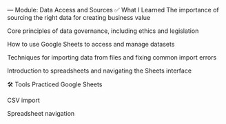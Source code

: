   — Module: Data Access and Sources
✅ What I Learned
The importance of sourcing the right data for creating business value

Core principles of data governance, including ethics and legislation

How to use Google Sheets to access and manage datasets

Techniques for importing data from files and fixing common import errors

Introduction to spreadsheets and navigating the Sheets interface

🛠 Tools Practiced
Google Sheets

CSV import

Spreadsheet navigation


